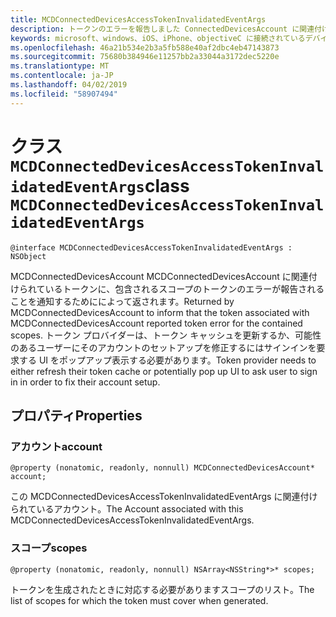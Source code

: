 ```yaml
---
title: MCDConnectedDevicesAccessTokenInvalidatedEventArgs
description: トークンのエラーを報告しました ConnectedDevicesAccount に関連付けられているそのトークンを通知します。
keywords: microsoft、windows、iOS、iPhone、objectiveC に接続されているデバイス、プロジェクトのローマ
ms.openlocfilehash: 46a21b534e2b3a5fb588e40af2dbc4eb47143873
ms.sourcegitcommit: 75680b384946e11257bb2a33044a3172dec5220e
ms.translationtype: MT
ms.contentlocale: ja-JP
ms.lasthandoff: 04/02/2019
ms.locfileid: "58907494"
---
```

# <a name="class-mcdconnecteddevicesaccesstokeninvalidatedeventargs"></a><span data-ttu-id="fb275-104">クラス `MCDConnectedDevicesAccessTokenInvalidatedEventArgs`</span><span class="sxs-lookup"><span data-stu-id="fb275-104">class `MCDConnectedDevicesAccessTokenInvalidatedEventArgs`</span></span> 

```
@interface MCDConnectedDevicesAccessTokenInvalidatedEventArgs : NSObject 
```  
<span data-ttu-id="fb275-105">MCDConnectedDevicesAccount MCDConnectedDevicesAccount に関連付けられているトークンに、包含されるスコープのトークンのエラーが報告されることを通知するためにによって返されます。</span><span class="sxs-lookup"><span data-stu-id="fb275-105">Returned by MCDConnectedDevicesAccount to inform that the token associated with MCDConnectedDevicesAccount reported token error for the contained scopes.</span></span> <span data-ttu-id="fb275-106">トークン プロバイダーは、トークン キャッシュを更新するか、可能性のあるユーザーにそのアカウントのセットアップを修正するにはサインインを要求する UI をポップアップ表示する必要があります。</span><span class="sxs-lookup"><span data-stu-id="fb275-106">Token provider needs to either refresh their token cache or potentially pop up UI to ask user to sign in in order to fix their account setup.</span></span>

## <a name="properties"></a><span data-ttu-id="fb275-107">プロパティ</span><span class="sxs-lookup"><span data-stu-id="fb275-107">Properties</span></span>

### <a name="account"></a><span data-ttu-id="fb275-108">アカウント</span><span class="sxs-lookup"><span data-stu-id="fb275-108">account</span></span>
`@property (nonatomic, readonly, nonnull) MCDConnectedDevicesAccount* account;`

<span data-ttu-id="fb275-109">この MCDConnectedDevicesAccessTokenInvalidatedEventArgs に関連付けられているアカウント。</span><span class="sxs-lookup"><span data-stu-id="fb275-109">The Account associated with this MCDConnectedDevicesAccessTokenInvalidatedEventArgs.</span></span>

### <a name="scopes"></a><span data-ttu-id="fb275-110">スコープ</span><span class="sxs-lookup"><span data-stu-id="fb275-110">scopes</span></span>
`@property (nonatomic, readonly, nonnull) NSArray<NSString*>* scopes;`

<span data-ttu-id="fb275-111">トークンを生成されたときに対応する必要がありますスコープのリスト。</span><span class="sxs-lookup"><span data-stu-id="fb275-111">The list of scopes for which the token must cover when generated.</span></span>